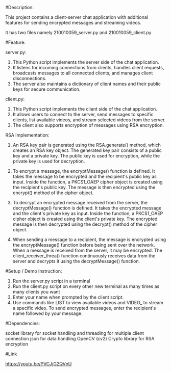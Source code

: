#Description:

This project contains a client-server chat application with additional features for sending encrypted messages and streaming videos.

It has two files namely 210010059_server.py and 210010059_client.py

#Feature:

server.py:

1. This Python script implements the server side of the chat application.
2. It listens for incoming connections from clients, handles client requests, broadcasts messages to all connected clients, and manages client disconnections.
3. The server also maintains a dictionary of client names and their public keys for secure communication.

client.py:

1. This Python script implements the client side of the chat application.
2. It allows users to connect to the server, send messages to specific clients, list available videos, and stream selected videos from the server.
3. The client also supports encryption of messages using RSA encryption.

RSA Implementation:

1. An RSA key pair is generated using the RSA.generate() method, which creates an RSA key object. The generated key pair consists of a public key and a private key. The public key is used for encryption, while the private key is used for decryption.

2. To encrypt a message, the encryptMessage() function is defined. It takes the message to be encrypted and the recipient's public key as input. Inside the function, a PKCS1_OAEP cipher object is created using the recipient's public key. The message is then encrypted using the encrypt() method of the cipher object.

3. To decrypt an encrypted message received from the server, the decryptMessage() function is defined. It takes the encrypted message and the client's private key as input. Inside the function, a PKCS1_OAEP cipher object is created using the client's private key. The encrypted message is then decrypted using the decrypt() method of the cipher object.

4. When sending a message to a recipient, the message is encrypted using the encryptMessage() function before being sent over the network. When a message is received from the server, it may be encrypted. The client_receiver_threa() function continuously receives data from the server and decrypts it using the decryptMessage() function.

#Setup / Demo Instruction:

1. Run the server.py script in a terminal
2. Run the client.py script on every other new terminal as many times as many clients you want
3. Enter your name when prompted by the client script.
4. Use commands like LIST to view available videos and VIDEO\_<name> to stream a specific video.
   To send encrypted messages, enter the recipient's name followed by your message.

#Dependencies:

socket library for socket handling and threading for multiple client connection
json for data handling
OpenCV (cv2)
Crypto library for RSA encryption

#Link

https://youtu.be/PVCJjG2QVnU